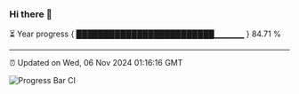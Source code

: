 ### Hi there 👋

⏳ Year progress { █████████████████████████▁▁▁▁▁ } 84.71 %

---

⏰ Updated on Wed, 06 Nov 2024 01:16:16 GMT

![Progress Bar CI](https://github.com/liununu/liununu/workflows/Progress%20Bar%20CI/badge.svg)
